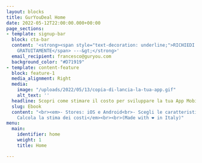 ```yaml
---
layout: blocks
title: GurYouDeal Home
date: 2022-05-12T22:00:00.000+00:00
page_sections:
- template: signup-bar
  block: cta-bar
  content: '<strong><span style="text-decoration: underline;">RICHIEDI ORA L´ EBOOK
    GRATUITAMENTE</span> ---&gt;</strong>'
  email_recipient: francesco@guryou.com
  background_color: "#D71919"
- template: content-feature
  block: feature-1
  media_alignment: Right
  media:
    image: "/uploads/2022/05/13/copia-di-lancia-la-tua-app.gif"
    alt_text: ''
  headline: Scopri come stimare il costo per sviluppare la tua App Mobile per il Wellness.<br>
  slug: Ebook
  content: "<br><em>- Stores: iOS e Android<br>- Scegli le caratteristiche principali<br>e<br>-
    Calcola la stima dei costi</em><br><br>(Made with ❤︎ in Italy)"
menu:
  main:
    identifier: home
    weight: 1
    title: Home

---
```

